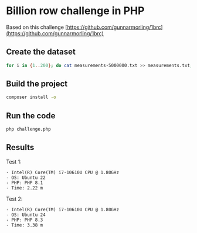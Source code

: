 # Billion row challenge in PHP

Based on this challenge [https://github.com/gunnarmorling/1brc](https://github.com/gunnarmorling/1brc)

## Create the dataset

```bash
for i in {1..200}; do cat measurements-5000000.txt >> measurements.txt; done;
```

## Build the project

```bash
composer install -o
```

## Run the code

```bash
php challenge.php
```

## Results

Test 1:

    - Intel(R) Core(TM) i7-10610U CPU @ 1.80GHz 
    - OS: Ubuntu 22
    - PHP: PHP 8.1
    - Time: 2.22 m


Test 2:

    - Intel(R) Core(TM) i7-10610U CPU @ 1.80GHz 
    - OS: Ubuntu 24
    - PHP: PHP 8.3
    - Time: 3.38 m
